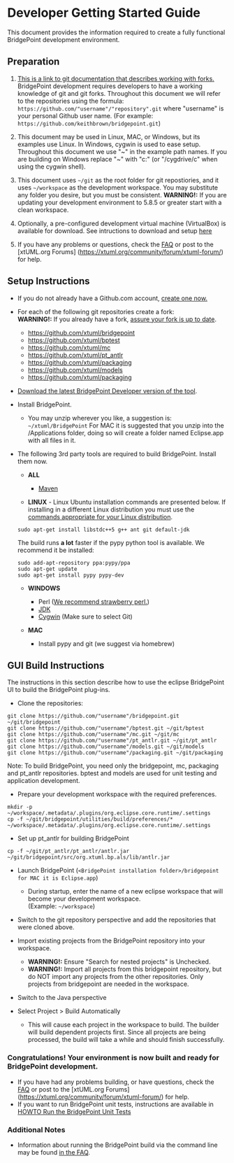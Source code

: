 # Developer Getting Started Guide
This document provides the information required to create a fully functional BridgePoint development environment.  

Preparation 
-----------
1) [This is a link to git documentation that describes working with forks.](https://help.github.com/articles/fork-a-repo/ "fork-a-repo") BridgePoint development requires developers to have a working knowledge of git and git forks. Throughout this document we will refer to the repositories using the formula: ```https://github.com/"username"/"repository".git``` where "username" is your personal Github user name. (For example: ```https://github.com/keithbrown/bridgepoint.git```)

2) This document may be used in Linux, MAC, or Windows, but its examples use Linux. In Windows, cygwin is used to ease setup. Throughout this document we use "~" in the example path names.  If you are building on Windows replace "~" with  "c:" (or "/cygdrive/c" when using the cygwin shell).  

3) This document uses ```~/git``` as the root folder for git repostiories, and it uses ```~/workspace``` as the development workspace. You may substitute any folder you desire, but you must be consistent. 
__WARNING!:__ If you are updating your development environment to 5.8.5  or greater start with a clean workspace.

4) Optionally, a pre-configured development virtual machine (VirtualBox) is available for download. See intructions to download and setup [here](developer-vm-getting-started.md)

5) <a id="help"></a>If you have any problems or questions, check the [FAQ](https://github.com/xtuml/bridgepoint/blob/master/doc-bridgepoint/process/FAQ.md#bpdevelopers) or post to the [xtUML.org Forums] (https://xtuml.org/community/forum/xtuml-forum/) for help.


Setup Instructions
------------

  - If you do not already have a Github.com account, [create one now.](https://github.com/join)

  - For each of the following git repositories create a fork:  
    __WARNING!:__ If you already have a fork, [assure your fork is up to date]( https://help.github.com/articles/merging-an-upstream-repository-into-your-fork).
    - https://github.com/xtuml/bridgepoint
    - https://github.com/xtuml/bptest
    - https://github.com/xtuml/mc
    - https://github.com/xtuml/pt_antlr
    - https://github.com/xtuml/packaging
    - https://github.com/xtuml/models
    - https://github.com/xtuml/packaging
    
  - [Download the latest BridgePoint Developer version of the tool](https://s3.amazonaws.com/xtuml-releases/nightly-build/buildfiles.html "https://s3.amazonaws.com/xtuml-releases/nightly-build/buildfiles.html").
  
  - Install BridgePoint.  
    - You may unzip wherever you like, a suggestion is:  ```~/xtuml/BridgePoint```
      For MAC it is suggested that you unzip into the /Applications folder, doing so will create a folder named Eclipse.app with all files in it.

  - The following 3rd party tools are required to build BridgePoint.  Install them now.    
    - __ALL__  
      - [Maven](https://maven.apache.org/install.html)    

    - __LINUX__ - Linux Ubuntu installation commands are presented below.  If installing in a 
    different Linux distribution you must use the [commands appropriate for your Linux distribution](https://github.com/xtuml/bridgepoint/blob/master/doc-bridgepoint/process/FAQ.md#linux).
    ```
    sudo apt-get install libstdc++5 g++ ant git default-jdk  
    ```  
    The build runs __a lot__ faster if the pypy python tool is available.  We recommend it be installed:
    ```
    sudo add-apt-repository ppa:pypy/ppa
    sudo apt-get update
    sudo apt-get install pypy pypy-dev
    ```   
    - __WINDOWS__
      - Perl ([We recommend strawberry perl.](http://strawberryperl.com/ "strawberry perl"))
      - [JDK](http://www.oracle.com/technetwork/java/javase/downloads/index.html "Oracle JDK")
      - [Cygwin](http://cygwin.com/install.html "Cygwin Install") (Make sure to select Git)
     
    - __MAC__
      - Install pypy and git (we suggest via homebrew)
      
GUI Build Instructions
------------
The instructions in this section describe how to use the eclipse BridgePoint UI to build the BridgePoint plug-ins.   

  - Clone the repositories:
  ```
  git clone https://github.com/"username"/bridgepoint.git ~/git/bridgepoint
  git clone https://github.com/"username"/bptest.git ~/git/bptest
  git clone https://github.com/"username"/mc.git ~/git/mc
  git clone https://github.com/"username"/pt_antlr.git ~/git/pt_antlr
  git clone https://github.com/"username"/models.git ~/git/models
  git clone https://github.com/"username"/packaging.git ~/git/packaging
  ```
  Note:  To build BridgePoint, you need only the bridgepoint, mc, packaging and pt_antlr
  repositories.  bptest and models are used for unit testing and application
  development.
    
  - Prepare your development workspace with the required preferences. 
  ```
  mkdir -p ~/workspace/.metadata/.plugins/org.eclipse.core.runtime/.settings
  cp -f ~/git/bridgepoint/utilities/build/preferences/*  ~/workspace/.metadata/.plugins/org.eclipse.core.runtime/.settings
  ```

  - Set up pt_antlr for building BridgePoint 
  ```
  cp -f ~/git/pt_antlr/pt_antlr/antlr.jar  ~/git/bridgepoint/src/org.xtuml.bp.als/lib/antlr.jar
  ```
  
  - Launch BridgePoint (```<BridgePoint installation folder>/bridgepoint for MAC it is Eclipse.app```)
    - During startup, enter the name of a new eclipse workspace that will become your development workspace.   
    (Example:  ```~/workspace```)

  - Switch to the git repository perspective and add the repositories that were cloned above.
  
  - Import existing projects from the BridgePoint repository into your workspace.
    - __WARNING!:__ Ensure "Search for nested projects" is Unchecked.
    - __WARNING!:__ Import all projects from this bridgepoint repository, but do NOT import any projects from the other repositories.  Only projects from bridgepoint are needed in the workspace.

  - Switch to the Java perspective

  - Select Project > Build Automatically
    - This will cause each project in the workspace to build.  The builder will build dependent projects first. Since all projects are being processed, the build will take a while and should finish successfully.
    

### Congratulations!  Your environment is now built and ready for BridgePoint development.

  - If you have had any problems building, or have questions, check the [FAQ](https://github.com/xtuml/bridgepoint/blob/master/doc-bridgepoint/process/FAQ.md#bpdevelopers) or post to the [xtUML.org Forums] (https://xtuml.org/community/forum/xtuml-forum/) for help.
  - If you want to run BridgePoint unit tests, instructions are available in [HOWTO Run the BridgePoint Unit Tests](https://github.com/xtuml/bridgepoint/blob/master/doc-bridgepoint/process/HOWTO-run-bridgepoint-unit-tests.md)
   

### Additional Notes
  - Information about running the BridgePoint build via the command line may be found [in the FAQ](https://github.com/xtuml/bridgepoint/blob/master/doc-bridgepoint/process/FAQ.md#clibuild).

